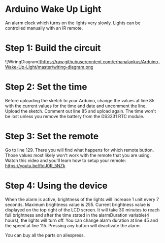 # Arduino Wake Up Light
An alarm clock which turns on the lights very slowly. Lights can be controlled manually with an IR remote.

# Step 1: Build the circuit

![WiringDiagram](https://raw.githubusercontent.com/erhanalankus/Arduino-Wake-Up-Light/master/wiring-diagram.png

# Step 2: Set the time

Before uploading the sketch to your Arduino, change the values at line 85 with the current values for the time and date and uncomment the line. Upload the sketch. Comment out line 85 and upload again. The time won't be lost unless you remove the battery from the DS3231 RTC module.

# Step 3: Set the remote

Go to line 129. There you will find what happens for which remote button. Those values most likely won't work with the remote that you are using. Watch this video and you'll learn how to setup your remote: https://youtu.be/ftdJ0R_5NZk

# Step 4: Using the device

When the alarm is active, brightness of the lights will increase 1 unit every 7 seconds. Maximum brightness value is 255. Current brightness value is displayed on the top right of the LCD screen. It will take 30 minutes to reach full brightness and after the time stated in the alarmDuration variable(4 hours), the lights will turn off. You can change alarm duration at line 45 and the speed at line 115. Pressing any button will deactivate the alarm.

You can buy all the parts on aliexpress.

